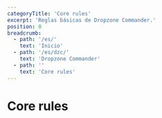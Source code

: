 ```yaml
---
categoryTitle: 'Core rules'
excerpt: 'Reglas básicas de Dropzone Commander.'
position: 0
breadcrumb:
  - path: '/es/'
    text: 'Inicio'
  - path: '/es/dzc/'
    text: 'Dropzone Commander'
  - path: ''
    text: 'Core rules'
---
```

# Core rules

<script setup>
  import { data as pages } from '/documents.data'
  const slug = '/es/dzc/rules/'
  const filteredPages = pages.filter(page => page?.href.indexOf(slug) > -1 && page?.href.indexOf('index.html') < 0)
    .sort((a, b) => a.position - b.position)
</script>

<CategoryCardsContainer :pages="filteredPages" />
